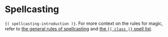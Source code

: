 # Spellcasting
`{( spellcasting-introduction )}`.
For more context on the rules for magic, refer to [the general rules of spellcasting] and [the `{( class )}` spell list].

[the `{( class )}` spell list]: #
[the general rules of spellcasting]: #
